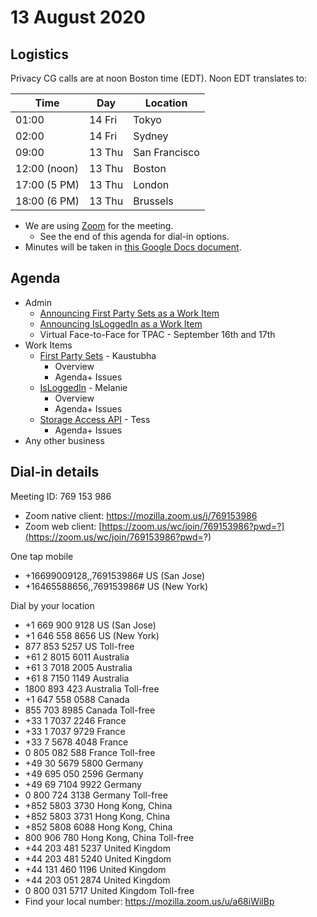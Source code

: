 # 13 August 2020

## Logistics

Privacy CG calls are at noon Boston time (EDT). Noon EDT translates to:

| Time         | Day    | Location      |
| ------------ | ------ | ------------- |
| 01:00        | 14 Fri | Tokyo         |
| 02:00        | 14 Fri | Sydney        |
| 09:00        | 13 Thu | San Francisco |
| 12:00 (noon) | 13 Thu | Boston        |
| 17:00 (5 PM) | 13 Thu | London        |
| 18:00 (6 PM) | 13 Thu | Brussels      |

* We are using [Zoom](https://mozilla.zoom.us/j/769153986) for the meeting.
    * See the end of this agenda for dial-in options.
* Minutes will be taken in [this Google Docs document](https://docs.google.com/document/d/1DZEhS1UHJ1PKxt5ZwKmn5LZ4bo10UFyNXeLp2dUuzRM/edit#).

## Agenda

* Admin
  * [Announcing First Party Sets as a Work Item](https://github.com/privacycg/admin/issues/17)
  * [Announcing IsLoggedIn as a Work Item](https://github.com/privacycg/admin/issues/18)
  * Virtual Face-to-Face for TPAC - September 16th and 17th
* Work Items
  * [First Party Sets](https://github.com/privacycg/first-party-sets) - Kaustubha
    * Overview
    * Agenda+ Issues
  * [IsLoggedIn](https://github.com/privacycg/is-logged-in) - Melanie
    * Overview
    * Agenda+ Issues
  * [Storage Access API](https://github.com/privacycg/storage-access) - Tess
    * Agenda+ Issues
* Any other business

## Dial-in details

Meeting ID: 769 153 986
* Zoom native client: https://mozilla.zoom.us/j/769153986
* Zoom web client: [https://zoom.us/wc/join/769153986?pwd=?](https://zoom.us/wc/join/769153986?pwd=?)

One tap mobile
* +16699009128,,769153986# US (San Jose)
* +16465588656,,769153986# US (New York)

Dial by your location
* +1 669 900 9128 US (San Jose)
* +1 646 558 8656 US (New York)
* 877 853 5257 US Toll-free
* +61 2 8015 6011 Australia
* +61 3 7018 2005 Australia
* +61 8 7150 1149 Australia
* 1800 893 423 Australia Toll-free
* +1 647 558 0588 Canada
* 855 703 8985 Canada Toll-free
* +33 1 7037 2246 France
* +33 1 7037 9729 France
* +33 7 5678 4048 France
* 0 805 082 588 France Toll-free
* +49 30 5679 5800 Germany
* +49 695 050 2596 Germany
* +49 69 7104 9922 Germany
* 0 800 724 3138 Germany Toll-free
* +852 5803 3730 Hong Kong, China
* +852 5803 3731 Hong Kong, China
* +852 5808 6088 Hong Kong, China
* 800 906 780 Hong Kong, China Toll-free
* +44 203 481 5237 United Kingdom
* +44 203 481 5240 United Kingdom
* +44 131 460 1196 United Kingdom
* +44 203 051 2874 United Kingdom
* 0 800 031 5717 United Kingdom Toll-free
* Find your local number: https://mozilla.zoom.us/u/a68iWilBp
